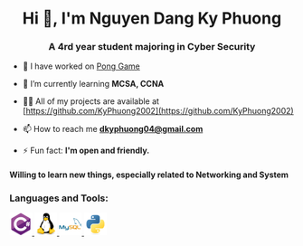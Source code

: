 <h1 align="center">Hi 👋, I'm Nguyen Dang Ky Phuong</h1>
<h3 align="center">A 4rd year student majoring in Cyber Security</h3>

- 🔭 I have worked on [Pong Game](https://github.com/KyPhuong2002/Pong)

- 🌱 I’m currently learning **MCSA, CCNA**

- 👨‍💻 All of my projects are available at [https://github.com/KyPhuong2002](https://github.com/KyPhuong2002)

- 📫 How to reach me **dkyphuong04@gmail.com**

- ⚡ Fun fact: **I'm open and friendly.**

<h4>Willing to learn new things, especially related to Networking and System</h3>
<h3 align="left">Languages and Tools:</h3>
<p align="left"> <a href="https://www.w3schools.com/cs/" target="_blank" rel="noreferrer"> <img src="https://raw.githubusercontent.com/devicons/devicon/master/icons/csharp/csharp-original.svg" alt="csharp" width="40" height="40"/> </a> <a href="https://www.linux.org/" target="_blank" rel="noreferrer"> <img src="https://raw.githubusercontent.com/devicons/devicon/master/icons/linux/linux-original.svg" alt="linux" width="40" height="40"/> </a> <a href="https://www.mysql.com/" target="_blank" rel="noreferrer"> <img src="https://raw.githubusercontent.com/devicons/devicon/master/icons/mysql/mysql-original-wordmark.svg" alt="mysql" width="40" height="40"/> </a> <a href="https://www.python.org" target="_blank" rel="noreferrer"> <img src="https://raw.githubusercontent.com/devicons/devicon/master/icons/python/python-original.svg" alt="python" width="40" height="40"/> </a> </p>
